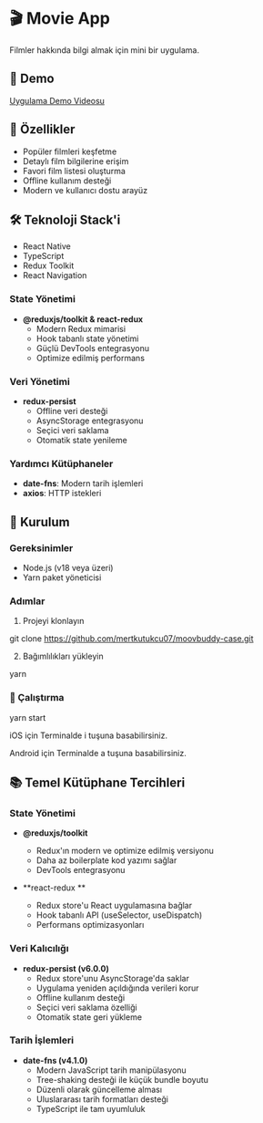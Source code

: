 # 🎬 Movie App

Filmler hakkında bilgi almak için mini bir uygulama.

## 🎥 Demo

[Uygulama Demo Videosu](https://drive.google.com/file/d/1iV5sBo-2usCnYsaRDjILwmSTKjL12Ays/view?usp=share_link)

## 🚀 Özellikler

- Popüler filmleri keşfetme
- Detaylı film bilgilerine erişim
- Favori film listesi oluşturma
- Offline kullanım desteği
- Modern ve kullanıcı dostu arayüz

## 🛠 Teknoloji Stack'i

- React Native
- TypeScript
- Redux Toolkit
- React Navigation

### State Yönetimi

- **@reduxjs/toolkit & react-redux**
    - Modern Redux mimarisi
    - Hook tabanlı state yönetimi
    - Güçlü DevTools entegrasyonu
    - Optimize edilmiş performans

### Veri Yönetimi

- **redux-persist**
    - Offline veri desteği
    - AsyncStorage entegrasyonu
    - Seçici veri saklama
    - Otomatik state yenileme

### Yardımcı Kütüphaneler

- **date-fns**: Modern tarih işlemleri
- **axios**: HTTP istekleri

## 🔧 Kurulum

### Gereksinimler

- Node.js (v18 veya üzeri)
- Yarn paket yöneticisi

### Adımlar

1. Projeyi klonlayın

git clone https://github.com/mertkutukcu07/moovbuddy-case.git

2. Bağımlılıkları yükleyin

yarn

### 🎯 Çalıştırma

yarn start

iOS için
Terminalde i tuşuna basabilirsiniz.

Android için
Terminalde a tuşuna basabilirsiniz.

## 📚 Temel Kütüphane Tercihleri

### State Yönetimi

- **@reduxjs/toolkit**

    - Redux'ın modern ve optimize edilmiş versiyonu
    - Daha az boilerplate kod yazımı sağlar
    - DevTools entegrasyonu

- **react-redux **
    - Redux store'u React uygulamasına bağlar
    - Hook tabanlı API (useSelector, useDispatch)
    - Performans optimizasyonları

### Veri Kalıcılığı

- **redux-persist (v6.0.0)**
    - Redux store'unu AsyncStorage'da saklar
    - Uygulama yeniden açıldığında verileri korur
    - Offline kullanım desteği
    - Seçici veri saklama özelliği
    - Otomatik state geri yükleme

### Tarih İşlemleri

- **date-fns (v4.1.0)**
    - Modern JavaScript tarih manipülasyonu
    - Tree-shaking desteği ile küçük bundle boyutu
    - Düzenli olarak güncelleme alması
    - Uluslararası tarih formatları desteği
    - TypeScript ile tam uyumluluk
